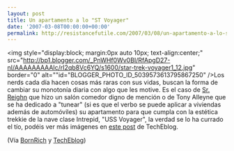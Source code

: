```yaml
---
layout: post
title: Un apartamento a lo "ST Voyager"
date: '2007-03-08T00:00:00+00:00'
permalink: http://resistancefutile.com/2007/03/08/un-apartamento-a-lo-st-voyager/
---
```

<img style="display:block; margin:0px auto 10px; text-align:center;" src="http://bp1.blogger.com/_PnWHf0Wv0BI/RfApgD27-nI/AAAAAAAAAIc/rI2qb8Vc6YQ/s1600/star-trek-voyager1_12.jpg" border="0" alt=""id="BLOGGER_PHOTO_ID_5039573613795867250" />Los nerds cada día hacen cosas más raras con sus vidas, buscan la forma de cambiar su monotonía diaria con algo que les motive. Es el caso de <a href="http://www.reighn.com/">Sr. Reighn</a> que hizo un salón comedor digno de mención o de Tony Alleyne que se ha dedicado a "tunear" (si es que el verbo se puede aplicar a viviendas además de automóviles) su apartamento para que cumpla con la estética trekkie de la nave clase Intrepid, "USS Voyager", la verdad se lo ha currado el tío, podéis ver más imágenes en <a href="http://www.techeblog.com/index.php/tech-gadget/guy-turns-apartment-into-star-trek-voyager">este post</a> de TechEblog.

(Vía <a href="http://www.bornrich.org/entry/real-life-star-trek-voyager/">BornRich</a> y <a href="http://www.techeblog.com/index.php/tech-gadget/guy-turns-apartment-into-star-trek-voyager">TechEblog</a>)
